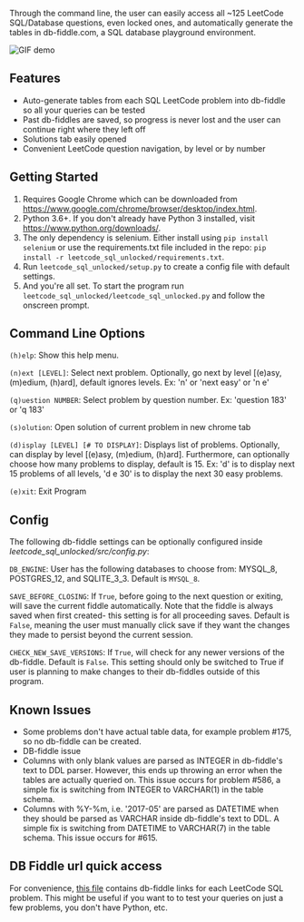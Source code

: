 Through the command line, the user can easily access all ~125 LeetCode SQL/Database questions, even locked ones, and automatically generate the tables in db-fiddle.com, a SQL database playground environment.


![GIF demo](img/demo2.gif)

## Features
* Auto-generate tables from each SQL LeetCode problem into db-fiddle so all your queries can be tested
* Past db-fiddles are saved, so progress is never lost and the user can continue right where they left off
* Solutions tab easily opened
* Convenient LeetCode question navigation, by level or by number

## Getting Started
1. Requires Google Chrome which can be downloaded from https://www.google.com/chrome/browser/desktop/index.html.
2. Python 3.6+. If you don't already have Python 3 installed, visit https://www.python.org/downloads/.
3. The only dependency is selenium. Either install using `pip install selenium` or use the requirements.txt file included in the repo: `pip install -r leetcode_sql_unlocked/requirements.txt`.
4. Run `leetcode_sql_unlocked/setup.py` to create a config file with default settings.
5. And you're all set. To start the program run `leetcode_sql_unlocked/leetcode_sql_unlocked.py` and follow the onscreen prompt.

## Command Line Options
`(h)elp`: Show this help menu.

`(n)ext [LEVEL]`: Select next problem. Optionally, go next by level [(e)asy, (m)edium, (h)ard], default ignores levels. Ex: 'n' or 'next easy' or 'n e'

`(q)uestion NUMBER`: Select problem by question number. Ex: 'question 183' or 'q 183'

`(s)olution`: Open solution of current problem in new chrome tab

`(d)isplay [LEVEL] [# TO DISPLAY]`: Displays list of problems. Optionally, can display by level [(e)asy, (m)edium, (h)ard]. Furthermore, can optionally choose how many problems to display, default is 15. Ex: 'd' is to display next 15 problems of all levels, 'd e 30' is to display the next 30 easy problems.

`(e)xit`: Exit Program

## Config
The following db-fiddle settings can be optionally configured inside *leetcode_sql_unlocked/src/config.py*:

`DB_ENGINE`: User has the following databases to choose from: MYSQL_8, POSTGRES_12, and SQLITE_3_3. Default is `MYSQL_8`.

`SAVE_BEFORE_CLOSING`: If `True`, before going to the next question or exiting, will save the current fiddle automatically. Note that the fiddle is always saved when first created- this setting is for all proceeding saves. Default is `False`, meaning the user must manually click save if they want the changes they made to persist beyond the current session.

`CHECK_NEW_SAVE_VERSIONS`: If `True`, will check for any newer versions of the db-fiddle. Default is `False`. This setting should only be switched to True if user is planning to make changes to their db-fiddles outside of this program.

## Known Issues
* Some problems don't have actual table data, for example problem #175, so no db-fiddle can be created.
* DB-fiddle issue
 * Columns with only blank values are parsed as INTEGER in db-fiddle's text to DDL parser. However, this ends up throwing an error when the tables are actually queried on. This issue occurs for problem #586, a simple fix is switching from INTEGER to VARCHAR(1) in the table schema.
 * Columns with %Y-%m, i.e. '2017-05' are parsed as DATETIME when they should be parsed as VARCHAR inside db-fiddle's text to DDL. A simple fix is switching from DATETIME to VARCHAR(7) in the table schema. This issue occurs for #615.

## DB Fiddle url quick access
For convenience, [this file](db_fiddle_public_urls.md) contains db-fiddle links for each LeetCode SQL problem. This might be useful if you want to to test your queries on just a few problems, you don't have Python, etc.
